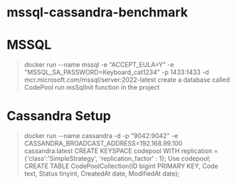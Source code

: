 # mssql-cassandra-benchmark

# MSSQL
> docker run --name mssql -e "ACCEPT_EULA=Y" -e "MSSQL_SA_PASSWORD=Keyboard_cat1234" -p 1433:1433 -d mcr.microsoft.com/mssql/server:2022-latest
> create a database called CodePool
> run msSqlInit function in the project

# Cassandra Setup
> docker run --name cassandra -d -p "9042:9042" -e CASSANDRA_BROADCAST_ADDRESS=192.168.99.100 cassandra:latest
> CREATE KEYSPACE codepool WITH replication = {'class':'SimpleStrategy', 'replication_factor' : 1};
> Use codepool;
> CREATE TABLE CodePoolCollection(ID bigint PRIMARY KEY, Code text, Status tinyint, CreatedAt date, ModifiedAt date);